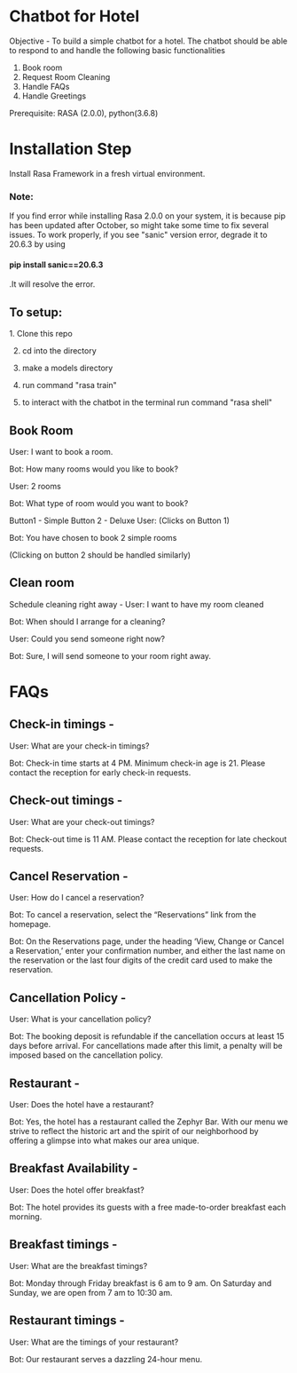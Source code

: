 # Chatbot for Hotel 

Objective -
To build a simple chatbot for a hotel. The chatbot should be able to respond to and handle the following basic functionalities

1. Book room
2. Request Room Cleaning
3. Handle FAQs
4. Handle Greetings

Prerequisite: RASA (2.0.0), python(3.6.8)

<h1>Installation Step</h1>
Install Rasa Framework in a fresh virtual environment. 
<h3>Note:</h3> If you find error while installing Rasa 2.0.0 on your system, it is because pip has been updated after October, so might take some time to fix several issues. To work properly, if you see "sanic" version error, degrade it to 20.6.3 by using <h4>pip install sanic==20.6.3 </h4>.It will resolve the error.


<h2>To setup:</h2>  
1. Clone this repo 

2. cd into the directory

3. make a models directory

3. run command "rasa train"

4. to interact with the chatbot in the terminal run command "rasa shell"

<h2>Book Room</h2>
User: I want to book a room.

Bot: How many rooms would you like to book?

User: 2 rooms

Bot: What type of room would you want to book?

Button1 - Simple
Button 2 - Deluxe
User: (Clicks on Button 1)

Bot: You have chosen to book 2 simple rooms

(Clicking on button 2 should be handled similarly)

<h2>Clean room</h2>
Schedule cleaning right away -
User: I want to have my room cleaned

Bot: When should I arrange for a cleaning?

User: Could you send someone right now?

Bot: Sure, I will send someone to your room right away.

<h1>FAQs</h1>

<h2>Check-in timings -</h2>
User: What are your check-in timings?

Bot: Check-in time starts at 4 PM. Minimum check-in age is 21. Please contact the reception for early check-in requests.

<h2>Check-out timings -</h2>
User: What are your check-out timings?

Bot: Check-out time is 11 AM. Please contact the reception for late checkout requests.

<h2>Cancel Reservation -</h2>
User: How do I cancel a reservation?

Bot: To cancel a reservation, select the “Reservations” link from the homepage.

Bot: On the Reservations page, under the heading ‘View, Change or Cancel a Reservation,’ enter your confirmation number, and either the last name on the reservation or the last four digits of the credit card used to make the reservation.

<h2>Cancellation Policy - </h2>
User: What is your cancellation policy?

Bot: The booking deposit is refundable if the cancellation occurs at least 15 days before arrival. For cancellations made after this limit, a penalty will be imposed based on the cancellation policy.

<h2>Restaurant -</h2>
User: Does the hotel have a restaurant?

Bot: Yes, the hotel has a restaurant called the Zephyr Bar. With our menu we strive to reflect the historic art and the spirit of our neighborhood by offering a glimpse into what makes our area unique.

<h2>Breakfast Availability -</h2>
User: Does the hotel offer breakfast?

Bot: The hotel provides its guests with a free made-to-order breakfast each morning.

<h2>Breakfast timings -</h2>
User: What are the breakfast timings?

Bot: Monday through Friday breakfast is 6 am to 9 am. On Saturday and Sunday, we are open from 7 am to 10:30 am.

<h2>Restaurant timings -</h2>
User: What are the timings of your restaurant?

Bot: Our restaurant serves a dazzling 24-hour menu.
